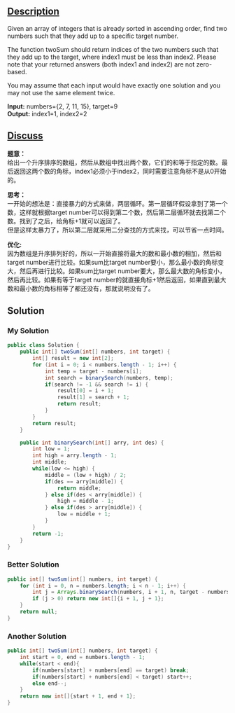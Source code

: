 ## [Description](https://leetcode.com/problems/two-sum-ii-input-array-is-sorted/#/description)
Given an array of integers that is already sorted in ascending order, find two numbers such that they add up to a specific target number.

The function twoSum should return indices of the two numbers such that they add up to the target, where index1 must be less than index2. Please note that your returned answers (both index1 and index2) are not zero-based.

You may assume that each input would have exactly one solution and you may not use the same element twice.  

**Input:** numbers={2, 7, 11, 15}, target=9   
**Output:** index1=1, index2=2

## [Discuss](https://discuss.leetcode.com/category/175/two-sum-ii-input-array-is-sorted)
**题意：**   
给出一个升序排序的数组，然后从数组中找出两个数，它们的和等于指定的数。最后返回这两个数的角标，index1必须小于index2，同时需要注意角标不是从0开始的。

**思考：**  
一开始的想法是：直接暴力的方式来做，两层循环。第一层循环假设拿到了第一个数，这样就根据target number可以得到第二个数，然后第二层循环就去找第二个数。找到了之后，给角标+1就可以返回了。   
但是这样太暴力了，所以第二层就采用二分查找的方式来找，可以节省一点时间。

**优化:**   
因为数组是升序排列好的，所以一开始直接将最大的数和最小数的相加，然后和target number进行比较。如果sum比target number要小，那么最小数的角标变大，然后再进行比较。如果sum比target number要大，那么最大数的角标变小，然后再比较。如果有等于target number的就直接角标+1然后返回，如果直到最大数和最小数的角标相等了都还没有，那就说明没有了。

## Solution
### My Solution
```java
public class Solution {
    public int[] twoSum(int[] numbers, int target) {
        int[] result = new int[2];
        for (int i = 0; i < numbers.length - 1; i++) {
            int temp = target - numbers[i];
            int search = binarySearch(numbers, temp);
            if(search != -1 && search != i) {
                result[0] = i + 1;
                result[1] = search + 1;
                return result;
            }
        }
        return result;
    }

    public int binarySearch(int[] arry, int des) {
        int low = 1;
        int high = arry.length - 1;
        int middle;
        while(low <= high) {
            middle = (low + high) / 2;
            if(des == arry[middle]) {
                return middle;
            } else if(des < arry[middle]) {
                high = middle - 1;
            } else if(des > arry[middle]) {
                low = middle + 1;
            }
        }
        return -1;
    }
}
```

### Better Solution
```java
public int[] twoSum(int[] numbers, int target) {
    for (int i = 0, n = numbers.length; i < n - 1; i++) {
        int j = Arrays.binarySearch(numbers, i + 1, n, target - numbers[i]);
        if (j > 0) return new int[]{i + 1, j + 1};
    }
    return null;
}
```

### Another Solution
```java
public int[] twoSum(int[] numbers, int target) {
    int start = 0, end = numbers.length - 1;
    while(start < end){
        if(numbers[start] + numbers[end] == target) break;
        if(numbers[start] + numbers[end] < target) start++;
        else end--;
    }
    return new int[]{start + 1, end + 1};
}
```
